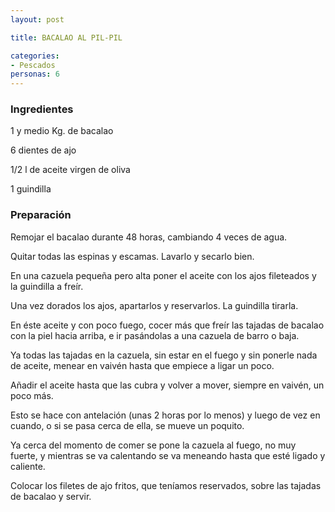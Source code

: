 ```yaml
---
layout: post

title: BACALAO AL PIL-PIL

categories:
- Pescados
personas: 6 
---
```

<h3>Ingredientes</h3>
1 y medio Kg. de bacalao

6 dientes de ajo

1/2 l de aceite virgen de oliva

1 guindilla

<h3>Preparación</h3>
Remojar el bacalao durante 48 horas, cambiando 4 veces de agua.

Quitar todas las espinas y escamas. Lavarlo y secarlo bien.

En una cazuela pequeña pero alta poner el aceite con los ajos fileteados y la guindilla a freír.

Una vez dorados los ajos, apartarlos y reservarlos. La guindilla tirarla.

En éste aceite y con poco fuego, cocer más que freír las tajadas de bacalao con la piel hacia arriba, e ir pasándolas a una cazuela de barro o baja.

Ya todas las tajadas en la cazuela, sin estar en el fuego y sin ponerle nada de aceite, menear en vaivén hasta que empiece a ligar un poco.

Añadir el aceite hasta que las cubra y volver a mover, siempre en vaivén, un poco más.

Esto se hace con antelación (unas 2 horas por lo menos) y luego de vez en cuando, o si se pasa cerca de ella, se mueve un poquito.

Ya cerca del momento de comer se pone la cazuela al fuego, no muy fuerte, y mientras se va calentando se va meneando hasta que esté ligado y caliente.

Colocar los filetes de ajo fritos, que teníamos reservados, sobre las tajadas de bacalao y servir.

